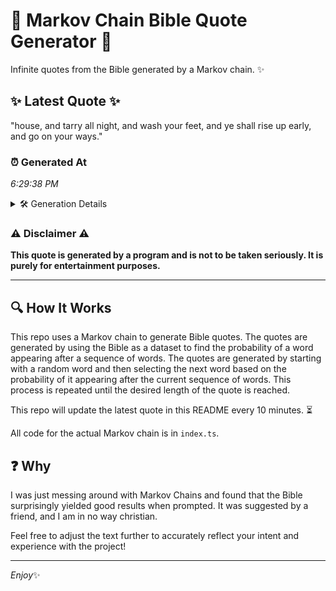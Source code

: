 # 📖 Markov Chain Bible Quote Generator 📖

Infinite quotes from the Bible generated by a Markov chain. ✨

## ✨ Latest Quote ✨
"house, and tarry all night, and wash your feet, and ye shall rise up early, and go on your ways."

### ⏰ Generated At
*6:29:38 PM*

<details>
    <summary>🛠️ Generation Details</summary>
    <p>
        <strong>🌱 Seed:</strong> house,<br>
        <strong>🔄 Iterations:</strong> 19<br>
        <strong>📜 Context History:</strong><br>[ house, ]: and<br>[ house,, and ]: tarry<br>[ house,, and, tarry ]: all<br>[ house,, and, tarry, all ]: night,<br>[ house,, and, tarry, all, night, ]: and<br>[ house,, and, tarry, all, night,, and ]: wash<br>[ and, tarry, all, night,, and, wash ]: your<br>[ tarry, all, night,, and, wash, your ]: feet,<br>[ all, night,, and, wash, your, feet, ]: and<br>[ night,, and, wash, your, feet,, and ]: ye<br>[ and, wash, your, feet,, and, ye ]: shall<br>[ wash, your, feet,, and, ye, shall ]: rise<br>[ your, feet,, and, ye, shall, rise ]: up<br>[ feet,, and, ye, shall, rise, up ]: early,<br>[ and, ye, shall, rise, up, early, ]: and<br>[ ye, shall, rise, up, early,, and ]: go<br>[ shall, rise, up, early,, and, go ]: on<br>[ rise, up, early,, and, go, on ]: your<br>[ up, early,, and, go, on, your ]: ways.<br>
    </p>
</details>

### ⚠️ Disclaimer ⚠️
**This quote is generated by a program and is not to be taken seriously. It is purely for entertainment purposes.**

---

## 🔍 How It Works

This repo uses a Markov chain to generate Bible quotes. The quotes are generated by using the Bible as a dataset to find the probability of a word appearing after a sequence of words. The quotes are generated by starting with a random word and then selecting the next word based on the probability of it appearing after the current sequence of words. This process is repeated until the desired length of the quote is reached.

This repo will update the latest quote in this README every 10 minutes. ⏳

All code for the actual Markov chain is in `index.ts`.

## ❓ Why

I was just messing around with Markov Chains and found that the Bible surprisingly yielded good results when prompted. 
It was suggested by a friend, and I am in no way christian.

Feel free to adjust the text further to accurately reflect your intent and experience with the project!

---

*Enjoy*✨
